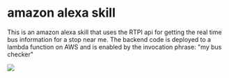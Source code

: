 # amazon alexa skill

This is an amazon alexa skill that uses the RTPI api for getting the real time bus information for a stop near me.
The backend code is deployed to a lambda function on AWS and is enabled by the invocation phrase: "my bus checker" 

![](https://cdn.geekwire.com/wp-content/uploads/2016/03/AmazonEchoDotFront-630x499.jpg)